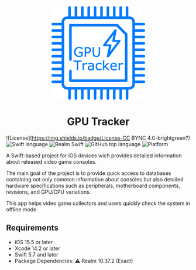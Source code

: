 <div align="center">
             <img src="Resources/ReadmeLogo.png" alt="GTrackerLogo" width="256" />
             <h1>GPU Tracker</h1>

</div>

![License](https://img.shields.io/badge/License-CC BYNC 4.0-brightgreen?)
![Swift language](https://img.shields.io/badge/Swift-gray?logo=swift)
![Realm Swift](https://img.shields.io/badge/Realm-gray?logo=realm)
![GitHub top language](https://img.shields.io/github/languages/top/t0mb0lt0n/GPUTracker?color=FF6800&style=flat-square)
![Platform](https://img.shields.io/cocoapods/p/UnsplashPhotoPicker.svg?style=flat-square)

A Swift-based project for iOS devices wich provides detailed information about released video game consoles.

The main goal of the project is to provide quick access to databases containing not only common information about consoles
but also detailed hardware specifications such as peripherals, motherboard components, revisions, and GPU/CPU variations. 

This app helps video game collectors and users quickly check the system in offline mode.

## Requirements

- iOS 15.5 or later
- Xcode 14.2 or later
- Swift 5.7 and later
- Package Dependencies: ⚠️ Realm 10.37.2 (Exact) 




